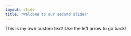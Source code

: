 ```yaml
---
layout: slide
title: "Welcome to our second slide!"
---
```

This is my own custom text!
Use the left arrow to go back!
